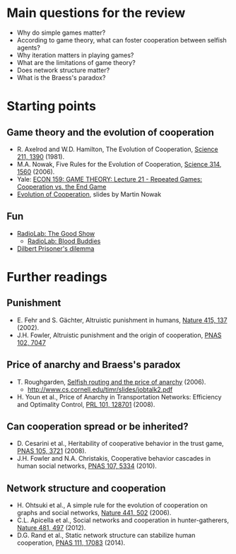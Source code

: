 # Main questions for the review

- Why do simple games matter?
- According to game theory, what can foster cooperation between selfish agents?
- Why iteration matters in playing games?
- What are the limitations of game theory?
- Does network structure matter?
- What is the Braess's paradox? 

# Starting points 

## Game theory and the evolution of cooperation

- R. Axelrod and W.D. Hamilton, The Evolution of Cooperation, [Science 211, 1390](http://www-personal.umich.edu/~axe/research/Axelrod%20and%20Hamilton%20EC%201981.pdf) (1981).
- M.A. Nowak, Five Rules for the Evolution of Cooperation, [Science 314, 1560](http://www.sciencemag.org/content/314/5805/1560.abstract) (2006).
- Yale: [ECON 159: GAME THEORY: Lecture 21 - Repeated Games: Cooperation vs. the End Game](http://oyc.yale.edu/economics/econ-159/lecture-21)
- [Evolution of Cooperation](http://web.mit.edu/9.s915/www/classes/slides_nowak.pdf), slides by Martin Nowak

## Fun

- [RadioLab: The Good Show](http://www.radiolab.org/2010/dec/14/)
    - [RadioLab: Blood Buddies](http://www.radiolab.org/story/105440-blood-buddies/)
- [Dilbert Prisoner's dilemma](https://www.youtube.com/watch?v=ED9gaAb2BEw)

# Further readings

## Punishment

- E. Fehr and S. Gächter, Altruistic punishment in humans, [Nature 415, 137](http://www.nature.com/nature/journal/v415/n6868/full/415137a.html) (2002). 
- J.H. Fowler, Altruistic punishment and the origin of cooperation, [PNAS 102, 7047](http://www.pnas.org/content/102/19/7047.short)

## Price of anarchy and Braess's paradox

- T. Roughgarden, [Selfish routing and the price of anarchy](http://theory.stanford.edu/~tim/papers/optima.pdf) (2006). 
    - http://www.cs.cornell.edu/timr/slides/jobtalk2.pdf
- H. Youn et al., Price of Anarchy in Transportation Networks: Efficiency and Optimality Control, [PRL 101, 128701](http://journals.aps.org/prl/abstract/10.1103/PhysRevLett.101.128701) (2008). 

## Can cooperation spread or be inherited?

- D. Cesarini et al., Heritability of cooperative behavior in the trust game, [PNAS 105, 3721](http://www.pnas.org/content/105/10/3721.full.pdf+html&quot;&gt;) (2008). 
- J.H. Fowler and N.A. Christakis, Cooperative behavior cascades in human social networks, [PNAS 107, 5334](http://www.pnas.org/content/107/12/5334.short) (2010).

## Network structure and cooperation

- H. Ohtsuki et al., A simple rule for the evolution of cooperation on graphs and social networks, [Nature 441, 502](http://www.nature.com/nature/journal/v441/n7092/abs/nature04605.html) (2006). 
- C.L. Apicella et al., Social networks and cooperation in hunter-gatherers, [Nature 481, 497](http://www.nature.com/nature/journal/v481/n7382/full/nature10736.html%3FWT.ec_id%3DNATURE-20120126) (2012). 
- D.G. Rand et al., Static network structure can stabilize human cooperation, [PNAS 111, 17083](http://www.pnas.org/content/111/48/17093.short) (2014). 
